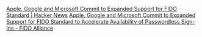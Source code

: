 
[Apple, Google and Microsoft Commit to Expanded Support for FIDO Standard | Hacker News](https://news.ycombinator.com/item?id=31272867)
[Apple, Google and Microsoft Commit to Expanded Support for FIDO Standard to Accelerate Availability of Passwordless Sign-Ins - FIDO Alliance](https://fidoalliance.org/apple-google-and-microsoft-commit-to-expanded-support-for-fido-standard-to-accelerate-availability-of-passwordless-sign-ins/)
